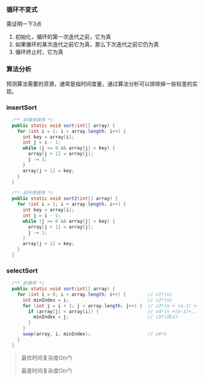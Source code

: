 ### 循环不变式

需证明一下3点

1. 初始化，循环的第一次迭代之前，它为真
2. 如果循环的某次迭代之前它为真，那么下次迭代之前它仍为真
3. 循环终止时，它为真

### 算法分析

预测算法需要的资源，通常是指时间度量，通过算法分析可以排除掉一些较差的实现。

### insertSort

```java
  /** 非降序排序 */ 
  public static void sort(int[] array) {
    for (int i = 1; i < array.length; i++) {
      int key = array[i];
      int j = i - 1;
      while (j >= 0 && array[j] > key) {
        array[j + 1] = array[j];
        j -= 1;
      }
      array[j + 1] = key;
    }
  }	
```

```java
  /** 非升序排序 */
  public static void sort2(int[] array) {
    for (int i = 1; i < array.length; i++) {
      int key = array[i];
      int j = i - 1;
      while (j >= 0 && array[j] < key) {
        array[j + 1] = array[j];
        j -= 1;
      }
      array[j + 1] = key;
    }
  }
```

### selectSort

```java
  /** 非降序 */
  public static void sort(int[] array) {
    for (int i = 0; i < array.length; i++) {        // c1*(n)
      int minIndex = i;                             // c2*(n)
      for (int j = i + 1; j < array.length; j++) {  // c3*(n + (n-1) +...+1)
        if (array[j] < array[i]) {                  // c4*(n +(n-1)+...+1) c4*(0+0+...+0)
          minIndex = j;                             // c5*(同上)
        }
      }
      swap(array, i, minIndex);                     // c6*n
    }
  }
```

> 最优时间复杂度O(n²)
>
> 最差时间复杂度O(n²)

